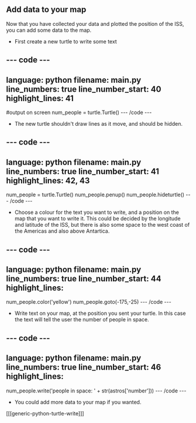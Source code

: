 ## Add data to your map

Now that you have collected your data and plotted the position of the ISS, you can add some data to the map.
  
+ First create a new turtle to write some text

--- code ---
---
language: python
filename: main.py
line_numbers: true
line_number_start: 40
highlight_lines: 41
---
#output on screen
num_people = turtle.Turtle()
--- /code ---

+ The new turtle shouldn't draw lines as it move, and should be hidden.

--- code ---
---
language: python
filename: main.py
line_numbers: true
line_number_start: 41
highlight_lines: 42, 43
---
num_people = turtle.Turtle()
num_people.penup()
num_people.hideturtle()
--- /code ---

+ Choose a colour for the text you want to write, and a position on the map that you want to write it. This could be decided by the longitude and latitude of the ISS, but there is also some space to the west coast of the Americas and also above Antartica.

--- code ---
---
language: python
filename: main.py
line_numbers: true
line_number_start: 44
highlight_lines: 
---
num_people.color('yellow')
num_people.goto(-175,-25)
--- /code ---

+ Write text on your map, at the position you sent your turtle. In this case the text will tell the user the number of people in space.

--- code ---
---
language: python
filename: main.py
line_numbers: true
line_number_start: 46 
highlight_lines:
---
num_people.write('people in space: ' + str(astros['number']))
--- /code ---

+ You could add more data to your map if you wanted.

[[[generic-python-turtle-write]]] 
